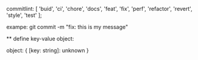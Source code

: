commitlint:
[
'buid',
'ci',
'chore',
'docs',
'feat',
'fix',
'perf',
'refactor',
'revert',
'style',
'test'
];

exampe:
git commit -m "fix: this is my message"

\*\* define key-value object:

object: { [key: string]: unknown }
